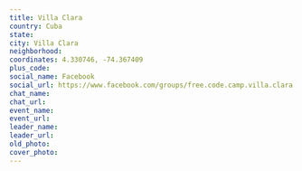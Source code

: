 ```yaml
---
title: Villa Clara
country: Cuba
state: 
city: Villa Clara
neighborhood: 
coordinates: 4.330746, -74.367409
plus_code:
social_name: Facebook
social_url: https://www.facebook.com/groups/free.code.camp.villa.clara
chat_name:
chat_url:
event_name:
event_url:
leader_name:
leader_url:
old_photo: 
cover_photo:
---
```

